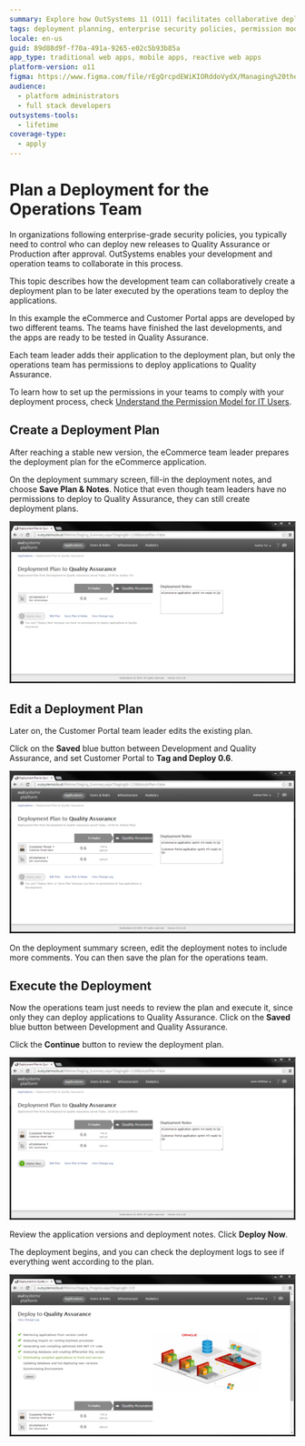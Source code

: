 ```yaml
---
summary: Explore how OutSystems 11 (O11) facilitates collaborative deployment planning between development and operations teams.
tags: deployment planning, enterprise security policies, permission model, application lifecycle management, operations collaboration
locale: en-us
guid: 89d88d9f-f70a-491a-9265-e02c5b93b85a
app_type: traditional web apps, mobile apps, reactive web apps
platform-version: o11
figma: https://www.figma.com/file/rEgQrcpdEWiKIORddoVydX/Managing%20the%20Applications%20Lifecycle?node-id=257:60
audience:
  - platform administrators
  - full stack developers
outsystems-tools:
  - lifetime
coverage-type:
  - apply
---
```


# Plan a Deployment for the Operations Team

In organizations following enterprise-grade security policies, you typically need to control who can deploy new releases to Quality Assurance or Production after approval. OutSystems enables your development and operation teams to collaborate in this process.

This topic describes how the development team can collaboratively create a deployment plan to be later executed by the operations team to deploy the applications.

In this example the eCommerce and Customer Portal apps are developed by two different teams. The teams have finished the last developments, and the apps are ready to be tested in Quality Assurance.

Each team leader adds their application to the deployment plan, but only the operations team has permissions to deploy applications to Quality Assurance.

To learn how to set up the permissions in your teams to comply with your deployment process, check [Understand the Permission Model for IT Users](../manage-platform-app-lifecycle/manage-it-teams/about-permission-levels.md).

## Create a Deployment Plan

After reaching a stable new version, the eCommerce team leader prepares the deployment plan for the eCommerce application.

On the deployment summary screen, fill-in the deployment notes, and choose **Save Plan &amp; Notes**. Notice that even though team leaders have no permissions to deploy to Quality Assurance, they can still create deployment plans.

![Screenshot of the deployment summary screen where the eCommerce team leader fills in the deployment notes and saves the plan.](images/plan-a-deployment-for-the-operations-team-1.png "Deployment Summary Screen")

## Edit a Deployment Plan

Later on, the Customer Portal team leader edits the existing plan.

Click on the **Saved** blue button between Development and Quality Assurance, and set Customer Portal to **Tag and Deploy 0.6**.

![Screenshot showing the process of editing an existing deployment plan by the Customer Portal team leader, highlighting the 'Saved' button and the 'Tag and Deploy 0.6' option.](images/plan-a-deployment-for-the-operations-team-2.png "Editing a Deployment Plan")

On the deployment summary screen, edit the deployment notes to include more comments. You can then save the plan for the operations team.

## Execute the Deployment

Now the operations team just needs to review the plan and execute it, since only they can deploy applications to Quality Assurance. Click on the **Saved** blue button between Development and Quality Assurance.

Click the **Continue** button to review the deployment plan.

![Screenshot of the deployment interface with the 'Saved' blue button and 'Continue' button, indicating the step to review the deployment plan by the operations team.](images/plan-a-deployment-for-the-operations-team-3.png "Reviewing the Deployment Plan")

Review the application versions and deployment notes. Click **Deploy Now**.

The deployment begins, and you can check the deployment logs to see if everything went according to the plan.

![Screenshot of the deployment process with the 'Deploy Now' button, showing the beginning of the deployment and the deployment logs.](images/plan-a-deployment-for-the-operations-team-4.png "Deployment Execution")
